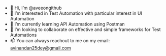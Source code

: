 - 👋 Hi, I’m @aveeongithub
- 👀 I’m interested in Test Automation with particular interest in UI Automation
- 🌱 I’m currently learning API Automation using Postman
- 💞️ I’m looking to collaborate on effective and simple frameworks for Test Automations
- 📫 You can always reachout to me on my email: avinandan25dey@gmail.com

<!---
aveeongithub/aveeongithub is a ✨ special ✨ repository because its `README.md` (this file) appears on your GitHub profile.
You can click the Preview link to take a look at your changes.
--->
